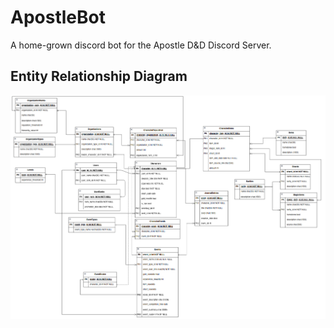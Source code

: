 # ApostleBot
A home-grown discord bot for the Apostle D&amp;D Discord Server.

## Entity Relationship Diagram
![ERD](data/apostle_bot_erd.png)